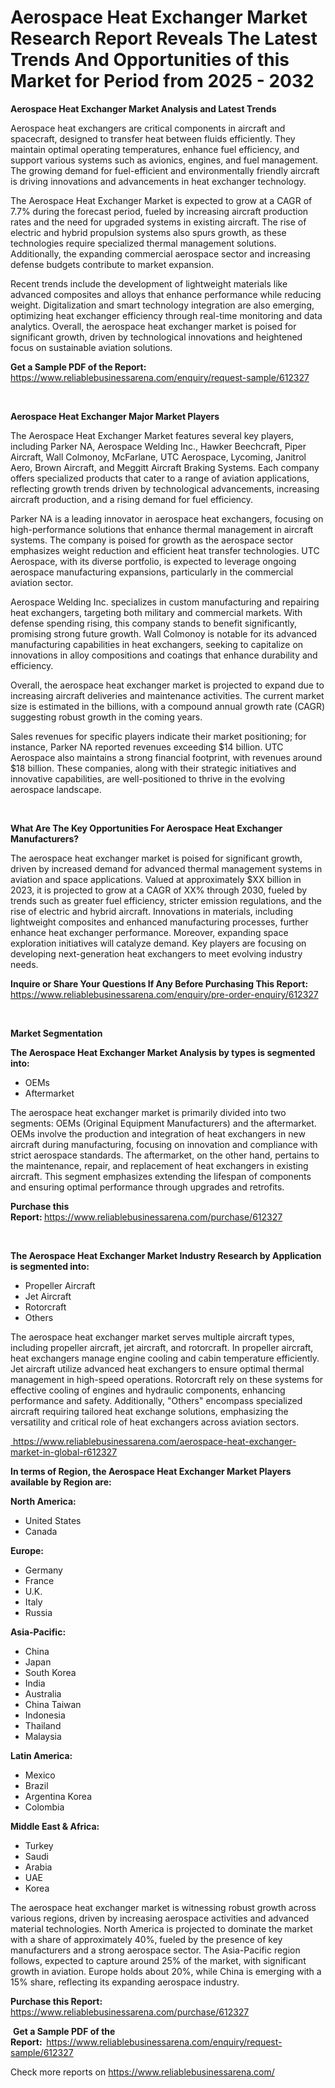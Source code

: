 <p><h1>Aerospace Heat Exchanger Market Research Report Reveals The Latest Trends And Opportunities of this Market for Period from 2025 - 2032</h1></p><p><strong>Aerospace Heat Exchanger Market Analysis and Latest Trends</strong></p>
<p><p>Aerospace heat exchangers are critical components in aircraft and spacecraft, designed to transfer heat between fluids efficiently. They maintain optimal operating temperatures, enhance fuel efficiency, and support various systems such as avionics, engines, and fuel management. The growing demand for fuel-efficient and environmentally friendly aircraft is driving innovations and advancements in heat exchanger technology.</p><p>The Aerospace Heat Exchanger Market is expected to grow at a CAGR of 7.7% during the forecast period, fueled by increasing aircraft production rates and the need for upgraded systems in existing aircraft. The rise of electric and hybrid propulsion systems also spurs growth, as these technologies require specialized thermal management solutions. Additionally, the expanding commercial aerospace sector and increasing defense budgets contribute to market expansion.</p><p>Recent trends include the development of lightweight materials like advanced composites and alloys that enhance performance while reducing weight. Digitalization and smart technology integration are also emerging, optimizing heat exchanger efficiency through real-time monitoring and data analytics. Overall, the aerospace heat exchanger market is poised for significant growth, driven by technological innovations and heightened focus on sustainable aviation solutions.</p></p>
<p><strong>Get a Sample PDF of the Report:&nbsp;</strong> <a href="https://www.reliablebusinessarena.com/enquiry/request-sample/612327?utm_campaign=2221&utm_medium=2&utm_source=Github&utm_content=ia&utm_term=10042025&utm_id=aerospace-heat-exchanger">https://www.reliablebusinessarena.com/enquiry/request-sample/612327</a></p>
<p>&nbsp;</p>
<p><strong>Aerospace Heat Exchanger Major Market Players</strong></p>
<p><p>The Aerospace Heat Exchanger Market features several key players, including Parker NA, Aerospace Welding Inc., Hawker Beechcraft, Piper Aircraft, Wall Colmonoy, McFarlane, UTC Aerospace, Lycoming, Janitrol Aero, Brown Aircraft, and Meggitt Aircraft Braking Systems. Each company offers specialized products that cater to a range of aviation applications, reflecting growth trends driven by technological advancements, increasing aircraft production, and a rising demand for fuel efficiency.</p><p>Parker NA is a leading innovator in aerospace heat exchangers, focusing on high-performance solutions that enhance thermal management in aircraft systems. The company is poised for growth as the aerospace sector emphasizes weight reduction and efficient heat transfer technologies. UTC Aerospace, with its diverse portfolio, is expected to leverage ongoing aerospace manufacturing expansions, particularly in the commercial aviation sector.</p><p>Aerospace Welding Inc. specializes in custom manufacturing and repairing heat exchangers, targeting both military and commercial markets. With defense spending rising, this company stands to benefit significantly, promising strong future growth. Wall Colmonoy is notable for its advanced manufacturing capabilities in heat exchangers, seeking to capitalize on innovations in alloy compositions and coatings that enhance durability and efficiency.</p><p>Overall, the aerospace heat exchanger market is projected to expand due to increasing aircraft deliveries and maintenance activities. The current market size is estimated in the billions, with a compound annual growth rate (CAGR) suggesting robust growth in the coming years.</p><p>Sales revenues for specific players indicate their market positioning; for instance, Parker NA reported revenues exceeding $14 billion. UTC Aerospace also maintains a strong financial footprint, with revenues around $18 billion. These companies, along with their strategic initiatives and innovative capabilities, are well-positioned to thrive in the evolving aerospace landscape.</p></p>
<p>&nbsp;</p>
<p><strong>What Are The Key Opportunities For Aerospace Heat Exchanger Manufacturers?</strong></p>
<p><p>The aerospace heat exchanger market is poised for significant growth, driven by increased demand for advanced thermal management systems in aviation and space applications. Valued at approximately $XX billion in 2023, it is projected to grow at a CAGR of XX% through 2030, fueled by trends such as greater fuel efficiency, stricter emission regulations, and the rise of electric and hybrid aircraft. Innovations in materials, including lightweight composites and enhanced manufacturing processes, further enhance heat exchanger performance. Moreover, expanding space exploration initiatives will catalyze demand. Key players are focusing on developing next-generation heat exchangers to meet evolving industry needs.</p></p>
<p><strong>Inquire or Share Your Questions If Any Before Purchasing This Report:</strong> <a href="https://www.reliablebusinessarena.com/enquiry/pre-order-enquiry/612327?utm_campaign=2221&utm_medium=2&utm_source=Github&utm_content=ia&utm_term=10042025&utm_id=aerospace-heat-exchanger">https://www.reliablebusinessarena.com/enquiry/pre-order-enquiry/612327</a></p>
<p>&nbsp;</p>
<p><strong>Market Segmentation</strong></p>
<p><strong>The Aerospace Heat Exchanger Market Analysis by types is segmented into:</strong></p>
<p><ul><li>OEMs</li><li>Aftermarket</li></ul></p>
<p><p>The aerospace heat exchanger market is primarily divided into two segments: OEMs (Original Equipment Manufacturers) and the aftermarket. OEMs involve the production and integration of heat exchangers in new aircraft during manufacturing, focusing on innovation and compliance with strict aerospace standards. The aftermarket, on the other hand, pertains to the maintenance, repair, and replacement of heat exchangers in existing aircraft. This segment emphasizes extending the lifespan of components and ensuring optimal performance through upgrades and retrofits.</p></p>
<p><strong>Purchase this Report:&nbsp;</strong><a href="https://www.reliablebusinessarena.com/purchase/612327?utm_campaign=2221&utm_medium=2&utm_source=Github&utm_content=ia&utm_term=10042025&utm_id=aerospace-heat-exchanger">https://www.reliablebusinessarena.com/purchase/612327</a></p>
<p>&nbsp;</p>
<p><strong>The Aerospace Heat Exchanger Market Industry Research by Application is segmented into:</strong></p>
<p><ul><li>Propeller Aircraft</li><li>Jet Aircraft</li><li>Rotorcraft</li><li>Others</li></ul></p>
<p><p>The aerospace heat exchanger market serves multiple aircraft types, including propeller aircraft, jet aircraft, and rotorcraft. In propeller aircraft, heat exchangers manage engine cooling and cabin temperature efficiently. Jet aircraft utilize advanced heat exchangers to ensure optimal thermal management in high-speed operations. Rotorcraft rely on these systems for effective cooling of engines and hydraulic components, enhancing performance and safety. Additionally, "Others" encompass specialized aircraft requiring tailored heat exchange solutions, emphasizing the versatility and critical role of heat exchangers across aviation sectors.</p></p>
<p><a href="https://www.reliablebusinessarena.com/aerospace-heat-exchanger-market-in-global-r612327?utm_campaign=2221&utm_medium=2&utm_source=Github&utm_content=ia&utm_term=10042025&utm_id=aerospace-heat-exchanger">&nbsp;https://www.reliablebusinessarena.com/aerospace-heat-exchanger-market-in-global-r612327</a></p>
<p><strong>In terms of Region, the Aerospace Heat Exchanger Market Players available by Region are:</strong></p>
<p>
    <p> <strong> North America: </strong>
        <ul>
            <li>United States</li>
            <li>Canada</li>
        </ul>
        </p> 
    <p> <strong> Europe: </strong>
        <ul>
            <li>Germany</li>
            <li>France</li>
            <li>U.K.</li>
            <li>Italy</li>
            <li>Russia</li>
        </ul>
        </p> 
    <p> <strong> Asia-Pacific: </strong>
        <ul>
            <li>China</li>
            <li>Japan</li>
            <li>South Korea</li>
            <li>India</li>
            <li>Australia</li>
            <li>China Taiwan</li>
            <li>Indonesia</li>
            <li>Thailand</li>
            <li>Malaysia</li>
        </ul>
        </p> 
    <p> <strong> Latin America: </strong>
        <ul>
            <li>Mexico</li>
            <li>Brazil</li>
            <li>Argentina Korea</li>
            <li>Colombia</li>
        </ul>
        </p> 
    <p> <strong> Middle East & Africa: </strong>
        <ul>
            <li>Turkey</li>
            <li>Saudi</li>
            <li>Arabia</li>
            <li>UAE</li>
            <li>Korea</li>
        </ul>
    </p>
    </p>
<p><p>The aerospace heat exchanger market is witnessing robust growth across various regions, driven by increasing aerospace activities and advanced material technologies. North America is projected to dominate the market with a share of approximately 40%, fueled by the presence of key manufacturers and a strong aerospace sector. The Asia-Pacific region follows, expected to capture around 25% of the market, with significant growth in aviation. Europe holds about 20%, while China is emerging with a 15% share, reflecting its expanding aerospace industry.</p></p>
<p><strong>Purchase this Report: </strong><a href="https://www.reliablebusinessarena.com/purchase/612327?utm_campaign=2221&utm_medium=2&utm_source=Github&utm_content=ia&utm_term=10042025&utm_id=aerospace-heat-exchanger">https://www.reliablebusinessarena.com/purchase/612327</a></p>
<p>&nbsp;<strong>Get a Sample PDF of the Report:&nbsp;&nbsp;</strong><a href="https://www.reliablebusinessarena.com/enquiry/request-sample/612327?utm_campaign=2221&utm_medium=2&utm_source=Github&utm_content=ia&utm_term=10042025&utm_id=aerospace-heat-exchanger">https://www.reliablebusinessarena.com/enquiry/request-sample/612327</a></p>
<p><strong></strong></p>
<p>Check more reports on <a href="https://www.reliablebusinessarena.com/?utm_campaign=2221&utm_medium=2&utm_source=Github&utm_content=ia&utm_term=10042025&utm_id=aerospace-heat-exchanger">https://www.reliablebusinessarena.com/</a></p>